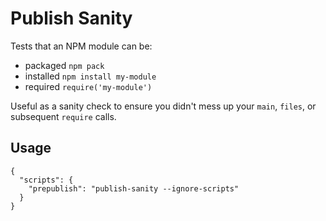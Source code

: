 # Publish Sanity

Tests that an NPM module can be:

* packaged `npm pack`
* installed `npm install my-module`
* required `require('my-module')`

Useful as a sanity check to ensure you didn't mess up your `main`, `files`, or subsequent `require` calls.

## Usage

```
{
  "scripts": {
    "prepublish": "publish-sanity --ignore-scripts"
  }
}
```

